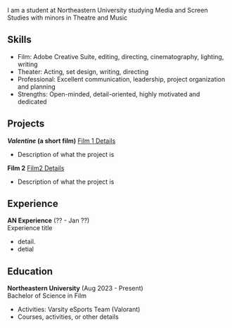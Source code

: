<!---
documentation on themes etc: https://docs.github.com/en/pages/setting-up-a-github-pages-site-with-jekyll/adding-a-theme-to-your-github-pages-site-using-jekyll
-->
I am a student at Northeastern University studying Media and Screen Studies with minors in Theatre and Music 

## Skills
- Film: Adobe Creative Suite, editing, directing, cinematography, lighting, writing
- Theater: Acting, set design, writing, directing
- Professional: Excellent communication, leadership, project organization and planning
- Strengths: Open-minded, detail-oriented, highly motivated and dedicated

## Projects
**_Valentine_ (a short film)** [Film 1 Details](projects/film1) 
- Description of what the project is

**Film 2** [Film2 Details](projects/film2)
- Description of what the project is 

## Experience
**AN Experience** (?? - Jan ??)   
Experience title
- detail.
- detial

## Education
**Northeastern University** (Aug 2023 - Present)    
Bachelor of Science in Film   
- Activities: Varsity eSports Team (Valorant) 
- Courses, activities, or other details
